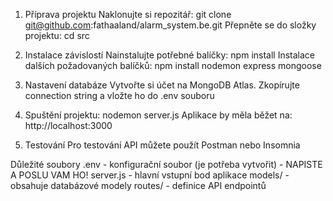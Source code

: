 1. Příprava projektu
Naklonujte si repozitář: git clone git@github.com:fathaaland/alarm_system.be.git
Přepněte se do složky projektu: cd src

2. Instalace závislostí
Nainstalujte potřebné balíčky: npm install
Instalace dalších požadovaných balíčků: npm install nodemon express mongoose

3. Nastavení databáze Vytvořte si účet na MongoDB Atlas. Zkopírujte connection string a vložte ho do .env souboru

4. Spuštění projektu: nodemon server.js
Aplikace by měla běžet na: http://localhost:3000

5. Testování
Pro testování API můžete použít Postman nebo Insomnia

Důležité soubory
.env - konfigurační soubor (je potřeba vytvořit) - NAPISTE A POSLU VAM HO!
server.js - hlavní vstupní bod aplikace
models/ - obsahuje databázové modely
routes/ - definice API endpointů
